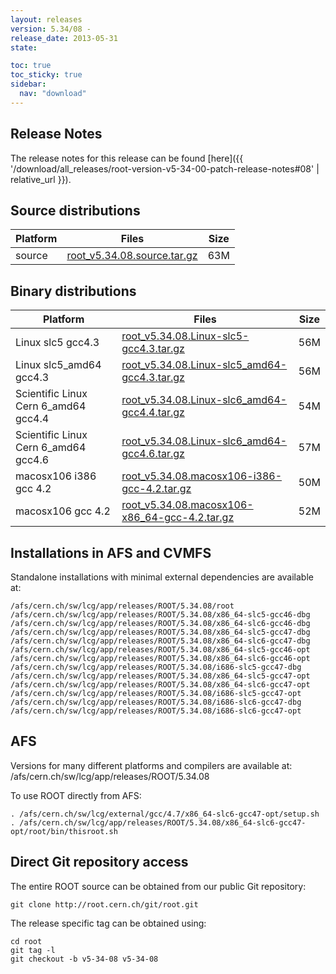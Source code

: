 ```yaml
---
layout: releases
version: 5.34/08 -
release_date: 2013-05-31
state:

toc: true
toc_sticky: true
sidebar:
  nav: "download"
---
```



## Release Notes
The release notes for this release can be found [here]({{ '/download/all_releases/root-version-v5-34-00-patch-release-notes#08' | relative_url }}).

## Source distributions

| Platform       | Files | Size |
|-----------|-------|-----|
| source | [root_v5.34.08.source.tar.gz](https://root.cern.ch/download/root_v5.34.08.source.tar.gz) |  63M |


## Binary distributions

| Platform       | Files | Size |
|-----------|-------|-----|
| Linux slc5 gcc4.3 | [root_v5.34.08.Linux-slc5-gcc4.3.tar.gz](https://root.cern.ch/download/root_v5.34.08.Linux-slc5-gcc4.3.tar.gz) |  56M |
| Linux slc5_amd64 gcc4.3 | [root_v5.34.08.Linux-slc5_amd64-gcc4.3.tar.gz](https://root.cern.ch/download/root_v5.34.08.Linux-slc5_amd64-gcc4.3.tar.gz) |  56M |
| Scientific Linux Cern 6_amd64 gcc4.4 | [root_v5.34.08.Linux-slc6_amd64-gcc4.4.tar.gz](https://root.cern.ch/download/root_v5.34.08.Linux-slc6_amd64-gcc4.4.tar.gz) |  54M |
| Scientific Linux Cern 6_amd64 gcc4.6 | [root_v5.34.08.Linux-slc6_amd64-gcc4.6.tar.gz](https://root.cern.ch/download/root_v5.34.08.Linux-slc6_amd64-gcc4.6.tar.gz) |  57M |
| macosx106 i386 gcc 4.2 | [root_v5.34.08.macosx106-i386-gcc-4.2.tar.gz](https://root.cern.ch/download/root_v5.34.08.macosx106-i386-gcc-4.2.tar.gz) |  50M |
| macosx106 gcc 4.2 | [root_v5.34.08.macosx106-x86_64-gcc-4.2.tar.gz](https://root.cern.ch/download/root_v5.34.08.macosx106-x86_64-gcc-4.2.tar.gz) |  52M |



## Installations in AFS and CVMFS
Standalone installations with minimal external dependencies are available at:
~~~
/afs/cern.ch/sw/lcg/app/releases/ROOT/5.34.08/root
/afs/cern.ch/sw/lcg/app/releases/ROOT/5.34.08/x86_64-slc5-gcc46-dbg
/afs/cern.ch/sw/lcg/app/releases/ROOT/5.34.08/x86_64-slc6-gcc46-dbg
/afs/cern.ch/sw/lcg/app/releases/ROOT/5.34.08/x86_64-slc5-gcc47-dbg
/afs/cern.ch/sw/lcg/app/releases/ROOT/5.34.08/x86_64-slc6-gcc47-dbg
/afs/cern.ch/sw/lcg/app/releases/ROOT/5.34.08/x86_64-slc5-gcc46-opt
/afs/cern.ch/sw/lcg/app/releases/ROOT/5.34.08/x86_64-slc6-gcc46-opt
/afs/cern.ch/sw/lcg/app/releases/ROOT/5.34.08/i686-slc5-gcc47-dbg
/afs/cern.ch/sw/lcg/app/releases/ROOT/5.34.08/x86_64-slc5-gcc47-opt
/afs/cern.ch/sw/lcg/app/releases/ROOT/5.34.08/x86_64-slc6-gcc47-opt
/afs/cern.ch/sw/lcg/app/releases/ROOT/5.34.08/i686-slc5-gcc47-opt
/afs/cern.ch/sw/lcg/app/releases/ROOT/5.34.08/i686-slc6-gcc47-dbg
/afs/cern.ch/sw/lcg/app/releases/ROOT/5.34.08/i686-slc6-gcc47-opt
~~~

## AFS
Versions for many different platforms and compilers are available at:
/afs/cern.ch/sw/lcg/app/releases/ROOT/5.34.08

To use ROOT directly from AFS:
~~~
. /afs/cern.ch/sw/lcg/external/gcc/4.7/x86_64-slc6-gcc47-opt/setup.sh
. /afs/cern.ch/sw/lcg/app/releases/ROOT/5.34.08/x86_64-slc6-gcc47-opt/root/bin/thisroot.sh
~~~

## Direct Git repository access
The entire ROOT source can be obtained from our public Git repository:

~~~
git clone http://root.cern.ch/git/root.git
~~~
The release specific tag can be obtained using:
~~~
cd root
git tag -l
git checkout -b v5-34-08 v5-34-08
~~~
